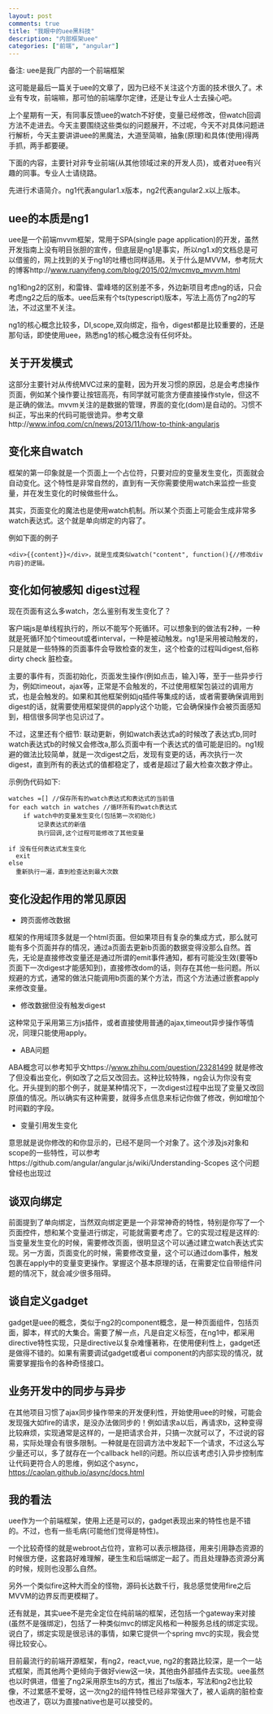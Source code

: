 ```yaml
---
layout: post
comments: true
title: "我眼中的uee黑科技"
description: "内部框架uee"
categories: ["前端", "angular"]
---
```


备注: uee是我厂内部的一个前端框架

这可能是最后一篇关于uee的文章了，因为已经不关注这个方面的技术很久了。术业有专攻，前端嘛，那可怕的前端摩尔定律，还是让专业人士去操心吧。

上个星期有一天，有同事反馈uee的watch不好使，变量已经修改，但watch回调方法不走进去。今天主要围绕这些类似的问题展开，不过呢，今天不对具体问题进行解析，今天主要讲讲uee的黑魔法，大道至简嘛，抽象(原理)和具体(使用)得两手抓，两手都要硬。

下面的内容，主要针对非专业前端(从其他领域过来的开发人员)，或者对uee有兴趣的同事。专业人士请绕路。

先进行术语简介。ng1代表angular1.x版本，ng2代表angular2.x以上版本。

## uee的本质是ng1

uee是一个前端mvvm框架，常用于SPA(single page application)的开发，虽然开发指南上没有明目张胆的宣传，但底层是ng1是事实，所以ng1.x的文档总是可以借鉴的，网上找到的关于ng1的吐槽也同样适用。关于什么是MVVM，参考阮大的博客http://www.ruanyifeng.com/blog/2015/02/mvcmvp_mvvm.html

ng1和ng2的区别，和雷锋、雷峰塔的区别差不多，外边新项目考虑ng的话，只会考虑ng2之后的版本。uee后来有个ts(typescript)版本，写法上高仿了ng2的写法，不过这里不关注。

ng1的核心概念比较多，DI,scope,双向绑定，指令，digest都是比较重要的，还是那句话，即使使用uee，熟悉ng1的核心概念没有任何坏处。

## 关于开发模式

这部分主要针对从传统MVC过来的童鞋，因为开发习惯的原因，总是会考虑操作页面，例如某个操作要让按钮高亮，有同学就可能贪方便直接操作style，但这不是正确的做法。mvvm关注的是数据的管理，界面的变化(dom)是自动的。习惯不纠正，写出来的代码可能很诡异。参考文章http://www.infoq.com/cn/news/2013/11/how-to-think-angularjs

## 变化来自watch

框架的第一印象就是一个页面上一个占位符，只要对应的变量发生变化，页面就会自动变化。这个特性是非常自然的，直到有一天你需要使用watch来监控一些变量，并在发生变化的时候做些什么。

其实，页面变化的魔法也是使用watch机制。所以某个页面上可能会生成非常多watch表达式。这个就是单向绑定的内容了。

例如下面的例子
```
<div>{{content}}</div>，就是生成类似watch("content", function(){//修改div内容}的逻辑。
```

## 变化如何被感知 digest过程

现在页面有这么多watch，怎么鉴别有发生变化了？

客户端js是单线程执行的，所以不能写个死循环。可以想象到的做法有2种，一种就是死循环加个timeout或者interval，一种是被动触发。ng1是采用被动触发的，只是就是一些特殊的页面事件会导致检查的发生，这个检查的过程叫digest,俗称dirty check 脏检查。

主要的事件有，页面初始化，页面发生操作(例如点击，输入)等，至于一些异步行为，例如timeout，ajax等，正常是不会触发的，不过使用框架包装过的调用方式，也是会触发的。如果和其他框架例如jq插件等集成的话，或者需要确保调用到digest的话，就需要使用框架提供的apply这个功能，它会确保操作会被页面感知到，相信很多同学也见识过了。

不过，这里还有个细节: 联动更新，例如watch表达式a的时候改了表达式b,同时watch表达式b的时候又会修改a,那么页面中有一个表达式的值可能是旧的。ng1规避的做法比较简单，就是一次digest之后，发现有变更的话，再次执行一次digest，直到所有的表达式的值都稳定了，或者是超过了最大检查次数才停止。

示例伪代码如下:

```
watches =[] //保存所有的watch表达式和表达式的当前值
for each watch in watches //循环所有的watch表达式
    if watch中的变量发生变化(包括第一次初始化)
        记录表达式的新值
        执行回调,这个过程可能修改了其他变量

if 没有任何表达式发生变化
  exit
else
  重新执行一遍，直到检查达到最大次数
```

## 变化没起作用的常见原因

* 跨页面修改数据

框架的作用域顶多就是一个html页面。但如果项目有复杂的集成方式，那么就可能有多个页面并存的情况，通过a页面去更新b页面的数据变得没那么自然。首先，无论是直接修改变量还是通过所谓的emit事件通知，都有可能没生效(要等b页面下一次digest才能感知到)，直接修改dom的话，则存在其他一些问题。所以规避的方式，通常的做法只能调用b页面的某个方法，而这个方法通过嵌套apply来修改变量。

* 修改数据但没有触发digest

这种常见于采用第三方js插件，或者直接使用普通的ajax,timeout异步操作等情况，同理只能使用apply。

* ABA问题

ABA概念可以参考知乎文https://www.zhihu.com/question/23281499
就是修改了但没看出变化，例如改了之后又改回去。这种比较特殊，ng会认为你没有变化。开头提到的那个例子，就是某种情况下，一次digest过程中出现了变量又改回原值的情况。所以确实有这种需要，就得多点信息来标记你做了修改，例如增加个时间戳的字段。

* 变量引用发生变化

意思就是说你修改的和你显示的，已经不是同一个对象了。这个涉及js对象和scope的一些特性，可以参考https://github.com/angular/angular.js/wiki/Understanding-Scopes
这个问题曾经也出现过

## 谈双向绑定

前面提到了单向绑定，当然双向绑定更是一个非常神奇的特性，特别是你写了一个页面控件，想和某个变量进行绑定，可能就需要考虑了。它的实现过程是这样的: 当变量发生变化的时候，需要修改页面，很明显这个可以通过建立watch表达式实现。另一方面，页面变化的时候，需要修改变量，这个可以通过dom事件，触发包裹在apply中的变量变更操作。掌握这个基本原理的话，在需要定位自带组件问题的情况下，就会减少很多阻碍。

## 谈自定义gadget

gadget是uee的概念，类似于ng2的component概念，是一种页面组件，包括页面，脚本，样式的大集合。需要了解一点，凡是自定义标签，在ng1中，都采用directive特性实现，只是directive以复杂难懂著称，在使用便利性上，gadget还是做得不错的。如果有需要调试gadget或者ui component的内部实现的情况，就需要掌握指令的各种奇怪接口。

## 业务开发中的同步与异步

在其他项目习惯了ajax同步操作带来的开发便利性，开始使用uee的时候，可能会发现强大如fire的请求，是没办法做同步的！例如请求a以后，再请求b，这种变得比较麻烦，实现通常是这样的，一是把请求合并，只搞一次就可以了，不过说的容易，实际处理会有很多限制。一种就是在回调方法中发起下一个请求，不过这么写少量还可以，多了就存在一个callback hell的问题。所以应该考虑引入异步控制库让代码更符合人的思维，例如这个async，https://caolan.github.io/async/docs.html

## 我的看法

uee作为一个前端框架，使用上还是可以的，gadget表现出来的特性也是不错的。不过，也有一些毛病(可能他们觉得是特性)。

一个比较奇怪的就是webroot占位符，宣称可以表示根路径，用来引用静态资源的时候很方便，这套路好难理解，硬生生和后端绑定一起了。而且处理静态资源分离的时候，规则也没那么自然。

另外一个类似fire这种大而全的怪物，源码长达数千行，我总感觉使用fire之后MVVM的边界反而更模糊了。

还有就是，其实uee不是完全定位在纯前端的框架，还包括一个gateway来对接(虽然不是强绑定)，包括了一种类似mvc的绑定风格和一种服务总线的绑定实现。说白了，绑定实现是很忌讳的事情，如果它提供一个spring mvc的实现，我会觉得比较安心。

目前最流行的前端开源框架，有ng2，react,vue, ng2的套路比较深，是一个一站式框架，而其他两个更倾向于做好view这一块，其他由外部插件去实现。uee虽然也以时俱进，借鉴了ng2采用原生ts的方式，推出了ts版本，写法和ng2也比较像，不过累感不爱呀，这一次ng2的组件特性已经非常强大了，被人诟病的脏检查也改进了，窃以为直接native也是可以接受的。 
